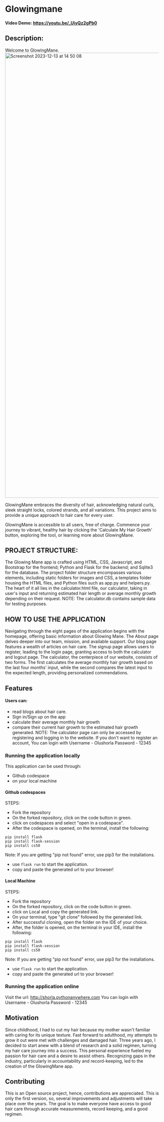 # Glowingmane

#### Video Demo:  <https://youtu.be/_UiyQz2gPb0>
## Description:
Welcome to GlowingMane.
<img width="1452" alt="Screenshot 2023-12-13 at 14 50 08" src="https://github.com/Shorla/glowingmane.github.io/assets/77856859/ee75a5d9-48a9-410c-b35e-e56fa04a2abc">




GlowingMane embraces the diversity of hair, acknowledging natural curls, sleek straight locks, colored strands, and all variations. This project aims to provide a unique approach to hair care for every user.

GlowingMane is accessible to all users, free of charge. Commence your journey to vibrant, healthy hair by clicking the 'Calculate My Hair Growth' button, exploring the tool, or learning more about GlowingMane.

## PROJECT STRUCTURE:
The Glowing Mane app is crafted using HTML, CSS, Javascript, and Bootstrap for the frontend; Python and Flask for the backend; and Sqlite3 for the database. The project folder structure encompasses various elements, including static folders for images and CSS, a templates folder housing the HTML files, and Python files such as app.py and helpers.py. The heart of it all lies in the calculator.html file, our calculator, taking in user's input and returning estimated hair length or average monthly growth depending on their request.
NOTE: The calculator.db contains sample data for testing purposes.

## HOW TO USE THE APPLICATION
Navigating through the eight pages of the application begins with the homepage, offering basic information about Glowing Mane. The About page delves deeper into our team, mission, and available support. Our blog page features a wealth of articles on hair care. The signup page allows users to register, leading to the login page, granting access to both the calculator and logout page. The calculator, the centerpiece of our website, consists of two forms. The first calculates the average monthly hair growth based on the last four months' input, while the second compares the latest input to the expected length, providing personalized commendations.

## Features
#### Users can:

* read blogs about hair care.
* Sign in/Sign up on the app
* calculate their average monthly hair growth
* compare their current hair growth to the estimated hair growth generated.
NOTE: The calculator page can only be accessed by registering and logging in to the website.
If you don't want to register an account,
You can login with Username - Olushorla Password - 12345

### Running the application locally
This application can be used through:
* Github codespace
* on your local machine

#### Github codespaces

STEPS:
* Fork the repository
* On the forked repository, click on the code button in green.
* click on codespaces and select "open in a codespace".
* After the codespace is opened, on the terminal, install the following:

```
pip install flask
pip install flask-session
pip install cs50

```
Note: If you are getting "pip not found" error, use pip3 for the installations.

* use ```flask run``` to start the application.
* copy and paste the generated url to your browser!

#### Local Machine

STEPS:
* Fork the repository
* On the forked repository, click on the code button in green.
* click on Local and copy the generated link.
* On your terminal, type "git clone" followed by the generated link.
* After successful cloning, open the folder on the IDE of your choice.
* After, the folder is opened, on the terminal in your IDE, install the following:

```
pip install flask
pip install flask-session
pip install cs50

```
Note: If you are getting "pip not found" error, use pip3 for the installations.

* use ```flask run``` to start the application.
* copy and paste the generated url to your browser!

### Running the application online
Visit the url: http://shorla.pythonanywhere.com
You can login with Username - Olushorla Password - 12345


## Motivation
Since childhood, I had to cut my hair because my mother wasn't familiar with caring for its unique texture. Fast forward to adulthood, my attempts to grow it out were met with challenges and damaged hair. Three years ago, I decided to start anew with a blend of research and a solid regimen, turning my hair care journey into a success. This personal experience fueled my passion for hair care and a desire to assist others. Recognizing gaps in the industry, particularly in accountability and record-keeping, led to the creation of the GlowingMane app.

## Contributing

This is an Open source project, hence, contributions are appreciated. This is only the first version, so, several improvements and adjustments will take place over the years. The goal is to make everyone have access to good hair care through accurate measurements, record keeping, and a good regimen.
